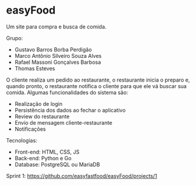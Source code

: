 # easyFood
Um site para compra e busca de comida.

Grupo: 
* Gustavo Barros Borba Perdigão
* Marco Antônio Silveiro Souza Alves
* Rafael Massoni Gonçalves Barbosa
* Thomas Esteves



O cliente realiza um pedido ao restaurante, o restaurante inicia o preparo e, quando pronto, o restaurante notifica o cliente para que ele vá buscar sua comida.
Algumas funcionalidades do sistema são:
* Realização de login
* Persistência dos dados ao fechar o aplicativo
* Review do restaurante
* Envio de mensagem cliente-restaurante
* Notificações

Tecnologias:
* Front-end: HTML, CSS, JS
* Back-end: Python e Go
* Database: PostgreSQL ou MariaDB

Sprint 1:
https://github.com/easyfastfood/easyFood/projects/1
